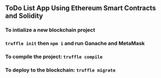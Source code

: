 ## ToDo List App Using Ethereum Smart Contracts and Solidity
### To intialize a new blockchain project
### `truffle init` then `npm i` and run Ganache and MetaMask

### To compile the project: `truffle compile`

### To deploy to the blockchain: `truffle migrate`